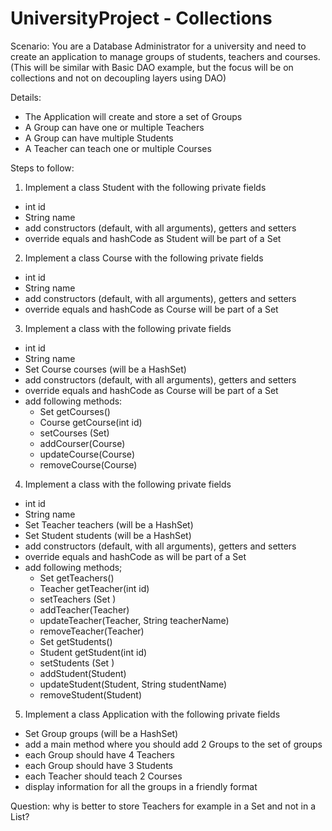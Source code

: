 # UniversityProject - Collections
Scenario: You are a Database Administrator for a university and need to create an application to manage groups of students,
teachers and courses.(This will be similar with Basic DAO example, but the focus will be on collections and not on decoupling layers using DAO)

Details:
 - The Application will create and store a set of Groups 
 - A Group can have one or multiple Teachers
 - A Group can have multiple Students
 - A Teacher can teach one or multiple Courses
 
Steps to follow:
1. Implement a class Student with the following private fields
 - int id
 - String name
 - add constructors (default, with all arguments), getters and setters
 - override equals and hashCode as Student will be part of a Set
 
2. Implement a class Course with the following private fields
 - int id
 - String name
 - add constructors (default, with all arguments), getters and setters
 - override equals and hashCode as Course will be part of a Set
 
3. Implement a class <Teacher> with the following private fields
 - int id 
 - String name
 - Set Course courses (will be a HashSet)
 - add constructors (default, with all arguments), getters and setters
 - override equals and hashCode as Course will be part of a Set
 - add following methods: 
   - Set <Course> getCourses()
   - Course getCourse(int id)
   - setCourses (Set<Course>)
   - addCourser(Course)
   - updateCourse(Course)
   - removeCourse(Course)
4. Implement a class <Group> with the following private fields
 - int id
 - String name
 - Set Teacher teachers (will be a HashSet)
 - Set Student students (will be a HashSet)
 - add constructors (default, with all arguments), getters and setters
 - override equals and hashCode as <Group> will be part of a Set
 - add following methods;
   - Set <Teacher> getTeachers()
   - Teacher getTeacher(int id)
   - setTeachers (Set <Teacher>)
   - addTeacher(Teacher)
   - updateTeacher(Teacher, String teacherName)
   - removeTeacher(Teacher)
   - Set <Student> getStudents()
   - Student getStudent(int id)
   - setStudents (Set <Student>)
   - addStudent(Student)
   - updateStudent(Student, String studentName)
   - removeStudent(Student)
5. Implement a class Application with the following private fields 
  - Set Group groups (will be a HashSet)
  - add a main method where you should add 2 Groups to the set of groups 
  - each Group should have 4 Teachers
  - each Group should have 3 Students
  - each Teacher should teach 2 Courses
  - display information for all the groups in a friendly format 

Question: why is better to store Teachers for example in a Set and not in a List?
